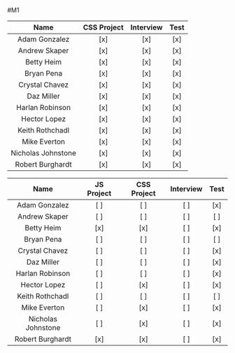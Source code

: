 #M1

Name            | CSS Project | Interview | Test |
:--------------:|:-----------:|:---------:|:----:|
Adam Gonzalez | [x] | [x] | [x] | [x] |
Andrew Skaper | [x] | [x] | [x] | [x] |
Betty Heim | [x] | [x] | [x] | [x] |
Bryan Pena | [x] | [x] | [x] | [x] |
Crystal Chavez | [x] | [x] | [x] | [x] |
Daz Miller | [x] | [x] | [x] | [x] |
Harlan Robinson | [x] | [x] | [x] | [x] |
Hector Lopez | [x] | [x] | [x] | [x] |
Keith Rothchadl | [x] | [x] | [x] | [x] |
Mike Everton | [x] | [x] | [x] | [x] |
Nicholas Johnstone | [x] | [x] | [x] | [x] |
Robert Burghardt | [x] | [x] | [x] | [x] |

Name            | JS Project | CSS Project | Interview | Test |
:--------------:|:----------:|:-----------:|:---------:|:----:|
Adam Gonzalez | [ ] | [ ] | [ ] | [x] |
Andrew Skaper | [ ] | [ ] | [ ] | [ ] |
Betty Heim | [x] | [x] | [ ] | [x] |
Bryan Pena | [ ] | [ ] | [ ] | [ ] |
Crystal Chavez | [ ] | [ ] | [ ] | [x] |
Daz Miller | [ ] | [ ] | [ ] | [x] |
Harlan Robinson | [ ] | [ ] | [ ] | [x] |
Hector Lopez | [ ] | [x] | [ ] | [x] |
Keith Rothchadl | [ ] | [ ] | [ ] | [ ] |
Mike Everton | [ ] | [x] | [ ] | [x] |
Nicholas Johnstone | [ ] | [x] | [ ] | [x] |
Robert Burghardt | [x] | [x] | [ ] | [x] |
